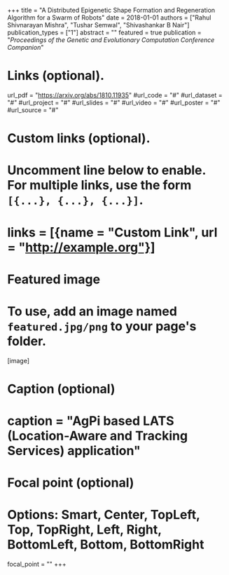+++
title = "A Distributed Epigenetic Shape Formation and Regeneration Algorithm for a Swarm of Robots"
date = 2018-01-01
authors = ["Rahul Shivnarayan Mishra", "Tushar Semwal", "Shivashankar B Nair"]
publication_types = ["1"]
abstract = ""
featured = true
publication = "*Proceedings of the Genetic and Evolutionary Computation Conference Companion*"
# Links (optional).
url_pdf = "https://arxiv.org/abs/1810.11935"
#url_code = "#"
#url_dataset = "#"
#url_project = "#"
#url_slides = "#"
#url_video = "#"
#url_poster = "#"
#url_source = "#"

# Custom links (optional).
#   Uncomment line below to enable. For multiple links, use the form `[{...}, {...}, {...}]`.
# links = [{name = "Custom Link", url = "http://example.org"}]

# Featured image
# To use, add an image named `featured.jpg/png` to your page's folder. 
[image]
  # Caption (optional)
  # caption = "AgPi based LATS (Location-Aware and Tracking Services) application"

  # Focal point (optional)
  # Options: Smart, Center, TopLeft, Top, TopRight, Left, Right, BottomLeft, Bottom, BottomRight
  focal_point = ""
+++

